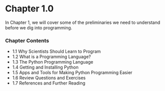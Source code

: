# Chapter 1.0
In Chapter 1, we will cover some of the preliminaries we need to understand before we dig into programming.


### Chapter Contents
- 1.1 Why Scientists Should Learn to Program
- 1.2 What is a Programming Language?
- 1.3 The Python Programming Language
- 1.4 Getting and Installing Python
- 1.5 Apps and Tools for Making Python Programming Easier
- 1.6 Review Questions and Exercises
- 1.7 References and Further Reading

